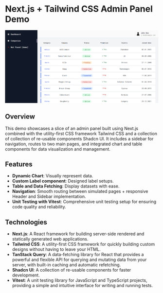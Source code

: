 # Next.js + Tailwind CSS Admin Panel Demo

![screenshot](./public/table.png)

## Overview

This demo showcases a slice of an admin panel built using Next.js combined with the utility-first CSS framework Tailwind CSS and a collection of collection of re-usable components Shadcn UI. It includes a sidebar for navigation, routes to two main pages, and integrated chart and table components for data visualization and management.

## Features

- **Dynamic Chart**: Visually represent data.
- **Custom Label component**: Designed label setups.
- **Table and Data Fetching**: Display datasets with ease.
- **Navigation**: Smooth routing between simulated pages + responsive Header and Sidebar implementation.
- **Unit Testing with Vitest**: Comprehensive unit testing setup for ensuring code quality and reliability.

## Technologies

- **Next.js**: A React framework for building server-side rendered and statically generated web applications.
- **Tailwind CSS**: A utility-first CSS framework for quickly building custom designs without having to leave your HTML.
- **TanStack Query**: A data-fetching library for React that provides a powerful and flexible API for querying and mutating data from your server, with built-in caching and automatic refetching.
- **Shadcn UI**: A collection of re-usable components for faster development.
- **Vitest**: A unit testing library for JavaScript and TypeScript projects, providing a simple and intuitive interface for writing and running tests.

